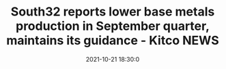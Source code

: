 ---
"title": "South32 reports lower base metals production in September quarter, maintains its guidance - Kitco NEWS"
"date": "2021-10-21 18:30:0"
"feed_name": "GOOGLENEWSMINING"
"feed_website": "https://news.google.com/search?q=mining%2Bincident&hl=en-US&gl=US&ceid=US:en"
"feed_rss": "https://news.google.com/rss/search?q=mining%2Bincident&hl=en-US&gl=US&ceid=US:en"
"link": "https://www.kitco.com/news/2021-10-21/South32-reports-lower-base-metals-production-in-September-quarter-maintains-its-guidance.html"
"source": "{'href': 'https://www.kitco.com', 'title': 'Kitco NEWS'}"
"file": "_posts/2021-1-1-2b51804cc69d328915c746fbdb420f3fbcd38e6f.md"
"accident": "0"
"drilling": "0"
"represented_by": "0"
"dead": "0"
"injured": "0"
"arrested": "0"
"place": "unknown place"
"where": "unknown site"
"causes": "unknown"
"place_uri": "unknown place"
---